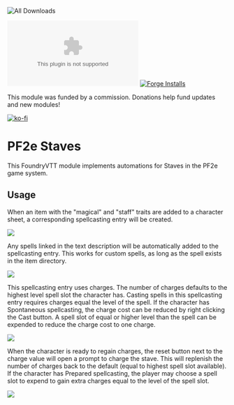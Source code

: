 ![All Downloads](https://img.shields.io/github/downloads/jessev14/pf2e-staves/total?style=for-the-badge)

![Latest Release Download Count](https://img.shields.io/github/downloads/jessev14/pf2e-staves/latest/module.zip)
[![Forge Installs](https://img.shields.io/badge/dynamic/json?label=Forge%20Installs&query=package.installs&suffix=%25&url=https%3A%2F%2Fforge-vtt.com%2Fapi%2Fbazaar%2Fpackage%2Fpf2e-staves&colorB=4aa94a)](https://forge-vtt.com/bazaar#package=pf2e-staves)

This module was funded by a commission. Donations help fund updates and new modules!

[![ko-fi](https://ko-fi.com/img/githubbutton_sm.svg)](https://ko-fi.com/jessev14)

# PF2e Staves
 
This FoundryVTT module implements automations for Staves in the PF2e game system.

## Usage

When an item with the "magical" and "staff" traits are added to a character sheet, a corresponding spellcasting entry will be created.

![](/images/pf2e-staves-1.png)

Any spells linked in the text description will be automatically added to the spellcasting entry. This works for custom spells, as long as the spell exists in the item directory.

![](/images/pf2e-staves-2.png)

This spellcasting entry uses charges. The number of charges defaults to the highest level spell slot the character has. Casting spells in this spellcasting entry requires charges equal the level of the spell. If the character has Spontaneous spellcasting, the charge cost can be reduced by right clicking the Cast button. A spell slot of equal or higher level than the spell can be expended to reduce the charge cost to one charge.

![](/images/pf2e-staves-3.png)

When the character is ready to regain charges, the reset button next to the charge value will open a prompt to charge the stave. This will replenish the number of charges back to the default (equal to highest spell slot available). If the character has Prepared spellcasting, the player may choose a spell slot to expend to gain extra charges equal to the level of the spell slot.

![](/images/pf2e-staves-4.png)
